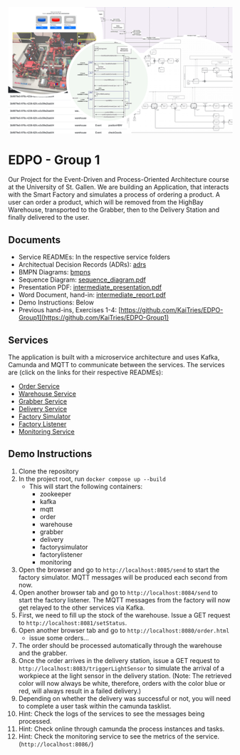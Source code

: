 ![banner.png](docs%2Fimages%2Fbanner.png)

# EDPO - Group 1
Our Project for the Event-Driven and Process-Oriented Architecture course at the University of St. Gallen.
We are building an Application, that interacts with the Smart Factory and simulates a process of ordering a product. 
A user can order a product, which will be removed from the HighBay Warehouse, transported to the Grabber, then to the Delivery Station and finally delivered to the user.

## Documents
* Service READMEs: In the respective service folders
* Architectual Decision Records (ADRs): [adrs](docs%2Fadrs)
* BMPN Diagrams: [bmpns](docs%2Fimages%2Fbmpns)
* Sequence Diagram: [sequence_diagram.pdf](docs%2Fsequence_diagram%2Fsequence_diagram.pdf)
* Presentation PDF: [intermediate_presentation.pdf](docs%2Fintermediate_presentation.pdf)
* Word Document, hand-in: [intermediate_report.pdf](docs%2Fintermediate_report.pdf)
* Demo Instructions: Below
* Previous hand-ins, Exercises 1-4: [https://github.com/KaiTries/EDPO-Group1](https://github.com/KaiTries/EDPO-Group1)

## Services
The application is built with a microservice architecture and uses Kafka, Camunda and MQTT to communicate between the services.
The services are (click on the links for their respective READMEs):
* [Order Service](order/README.md)
* [Warehouse Service](warehouse/README.md)
* [Grabber Service](grabber/README.md)
* [Delivery Service](delivery/README.md)
* [Factory Simulator](factorysimulator/README.md)
* [Factory Listener](factorylistener/README.md)
* [Monitoring Service](monitoring/README.md)

## Demo Instructions
1. Clone the repository
2. In the project root, run `docker compose up --build`
   * This will start the following containers:
     * zookeeper
     * kafka
     * mqtt
     * order
     * warehouse
     * grabber
     * delivery
     * factorysimulator
     * factorylistener
     * monitoring
3. Open the browser and go to `http://localhost:8085/send` to start the factory simulator.
MQTT messages will be produced each second from now.
4. Open another browser tab and go to `http://localhost:8084/send` to start the factory listener.
The MQTT messages from the factory will now get relayed to the other services via Kafka.
5. First, we need to fill up the stock of the warehouse. Issue a GET request to 
   `http://localhost:8081/setStatus`.
6. Open another browser tab and go to `http://localhost:8080/order.html`
   * issue some orders...
7. The order should be processed automatically through the warehouse and the grabber.
8. Once the order arrives in the delivery station, issue a GET request to 
   `http://localhost:8083/triggerLightSensor` to simulate the arrival of a workpiece at the light sensor 
   in the delivery station. (Note: The retrieved color will now always be white, therefore, orders with 
   the color blue or red, will always result in a failed delivery.)
9. Depending on whether the delivery was successful or not, you will need to complete a user task within 
   the camunda tasklist.
10. Hint: Check the logs of the services to see the messages being processed.
11. Hint: Check online through camunda the process instances and tasks.
12. Hint: Check the monitoring service to see the metrics of the service. (`http://localhost:8086/`)
